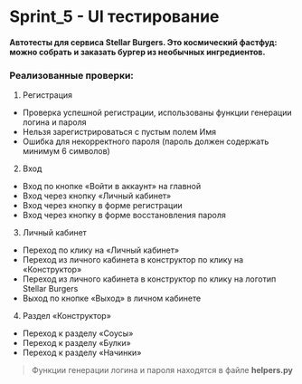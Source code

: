 # Sprint_5 - UI тестирование
#### Автотесты для сервиса Stellar Burgers. Это космический фастфуд: можно собрать и заказать бургер из необычных ингредиентов.

### Реализованные проверки:
1. Регистрация
- Проверка успешной регистрации, использованы функции генерации логина и пароля
- Нельзя зарегистрироваться с пустым полем Имя
- Ошибка для некорректного пароля (пароль должен содержать минимум 6 символов)

2. Вход
- Вход по кнопке «Войти в аккаунт» на главной
- Вход через кнопку «Личный кабинет»
- Вход через кнопку в форме регистрации
- Вход через кнопку в форме восстановления пароля


3. Личный кабинет 
- Переход по клику на «Личный кабинет»
- Переход из личного кабинета в конструктор по клику на «Конструктор»
- Переход из личного кабинета в конструктор по клику на логотип Stellar Burgers
- Выход по кнопке «Выход» в личном кабинете

4. Раздел «Конструктор»
- Переход к разделу «Соусы»
- Переход к разделу «Булки»
- Переход к разделу «Начинки»


> Функции генерации логина и пароля находятся в файле **helpers.py**
